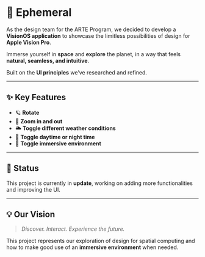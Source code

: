 # 🌌 Ephemeral 

As the design team for the ARTE Program, we decided to develop a **VisionOS application** to showcase the limitless possibilities of design for **Apple Vision Pro**.

Immerse yourself in **space** and **explore** the planet, in a way that feels **natural, seamless, and intuitive**.

Built on the **UI principles** we’ve researched and refined.

---

## ✨ Key Features
- 🪐 **Rotate** 
- 🎯 **Zoom in and out** 
- 🌥️ **Toggle different weather conditions** 
- 🌙 **Toggle daytime or night time** 
- 🌌 **Toggle immersive environment** 

---

## 🚧 Status
This project is currently in **update**, working on adding more functionalities and improving the UI.

---

## 💡 Our Vision
> *Discover. Interact. Experience the future.*

This project represents our exploration of design for spatial computing and how to make good use of an **immersive environment** when needed.
